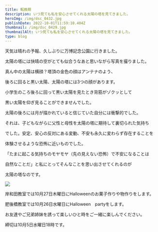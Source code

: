```yaml
---
title: 転換期
description: いつ見ても私を安心させてくれる太陽の塔を見てきました。
heroImg: /img/dsc_0432.jpg
publishDate: 2022-10-01T11:59:10.404Z
thumbnail: /img/dsc_0429.jpg
thumbnailAlt: いつ見ても私を安心させてくれる太陽の塔を見てきました。
type: blog
---
```

 天気は晴れの予報、久しぶりに万博記念公園に行きました。

太陽の塔には快晴の空がとても似合うなあと思いながら写真を撮りました。

真ん中の太陽は横顔？塔頂の金色の顔はアンテナのよう、

後ろに回ると黒い太陽、太陽の塔には3つの顔があります。

小学生のころ後ろに回って黒い太陽を見たとき背筋がゾクッとして

黒い太陽を仰ぎ見ることができませんでした。

太陽の後ろには月が描かれていると信じていた自分には衝撃的でした。

それは、子どもながらに父性と母性を太陽の塔に期待して裏切られた気持ち

でした。安定、安心の反対にある変動、不安も永久に変わらず存在することを

体験させるような恐怖に近いものでした。

「たまに起こる気持ちのモヤモヤ（先の見えない恐怖）で不安になることは

自然なことだ」と私にとってそんなことを思い出させてくれるのが

太陽の塔なのです。

![](/img/dsc_0456.jpg)

岸和田教室では10月27日木曜日にHalloweenのお菓子作りや物作りをします。

肥後橋教室では10月26日水曜日にHalloween　partyをします。

お友達やご兄弟姉妹を誘って楽しいひと時をご一緒に楽しんでください。

締切は10月5日水曜日18時です。